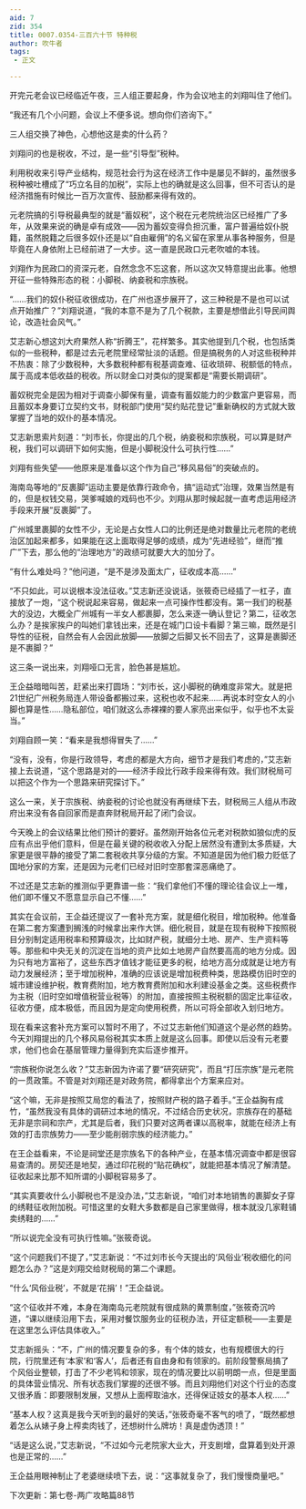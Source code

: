 ```yaml
---
aid: 7
zid: 354
title: 0007.0354-三百六十节 特种税
author: 吹牛者
tags: 
 - 正文

---
```




开完元老会议已经临近午夜，三人组正要起身，作为会议地主的刘翔叫住了他们。

“我还有几个小问题，会议上不便多说。想向你们咨询下。”

三人组交换了神色，心想他这是卖的什么药？

刘翔问的也是税收，不过，是一些“引导型”税种。

利用税收来引导产业结构，规范社会行为这在经济工作中是屡见不鲜的，虽然很多税种被吐槽成了“巧立名目的加税”，实际上也的确就是这么回事，但不可否认的是经济措施有时候比一百万次宣传、鼓励都来得有效的。

元老院搞的引导税最典型的就是“蓄奴税”，这个税在元老院统治区已经推广了多年，从效果来说的确是卓有成效――因为蓄奴变得负担沉重，富户普遍给奴仆脱籍，虽然脱籍之后很多奴仆还是以“自由雇佣”的名义留在家里从事各种服务，但是毕竟在人身依附上已经前进了一大步。这一直是民政口元老吹嘘的本钱。

刘翔作为民政口的资深元老，自然念念不忘这套，所以这次又特意提出此事。他想开征一些特殊形态的税：小脚税、纳妾税和宗族税。

“……我们的奴仆税征收很成功，在广州也逐步展开了，这三种税是不是也可以试点开始推广？”刘翔说道，“我的本意不是为了几个税款，主要是想借此引导民间舆论，改造社会风气。”

艾志新心想这刘大府果然人称“折腾王”，花样繁多。其实他提到几个税，也包括类似的一些税种，都是过去元老院里经常扯淡的话题。但是搞税务的人对这些税种并不热衷：除了少数税种，大多数税种都有税基调查难、征收琐碎、税额低的特点，属于高成本低收益的税收。所以财金口对类似的提案都是“需要长期调研”。

蓄奴税完全是因为相对于调查小脚保有量，调查有蓄奴能力的少数富户更容易，而且蓄奴本身要订立契约文书，财税部门使用“契约贴花登记”重新确权的方式就大致掌握了当地的奴仆的基本情况。

艾志新思索片刻道：“刘市长，你提出的几个税，纳妾税和宗族税，可以算是财产税，我们可以调研下如何实施，但是小脚税没什么可执行性……”

刘翔有些失望――他原来是准备以这个作为自己“移风易俗”的突破点的。

海南岛等地的“反裹脚”运动主要是依靠行政命令，搞“运动式”治理，效果当然是有的，但是权钱交易，哭爹喊娘的戏码也不少。刘翔从那时候起就一直考虑运用经济手段来开展“反裹脚”了。

广州城里裹脚的女性不少，无论是占女性人口的比例还是绝对数量比元老院的老统治区加起来都多，如果能在这上面取得足够的成绩，成为“先进经验”，继而“推广”下去，那么他的“治理地方”的政绩可就要大大的加分了。

“有什么难处吗？”他问道，“是不是涉及面太广，征收成本高……”

“不只如此，可以说根本没法征收。”艾志新还没说话，张筱奇已经插了一杠子，直接放了一炮，“这个税说起来容易，做起来一点可操作性都没有。第一我们的税基大的没边，大概全广州城有一半女人都裹脚，怎么来逐一确认登记？第二，征收怎么办？是挨家挨户的叫她们拿钱出来，还是在城门口设卡看脚？第三嘛，既然是引导性的征税，自然会有人会因此放脚――放脚之后脚又长不回去了，这算是裹脚还是不裹脚？”

这三条一说出来，刘翔哑口无言，脸色甚是尴尬。

王企益暗暗叫苦，赶紧出来打圆场：“刘市长，这小脚税的确难度非常大。就是把21世纪广州税务局连人带设备都搬过来，这税也收不起来……再说本时空女人的小脚也算是性……隐私部位，咱们就这么赤裸裸的要人家亮出来似乎，似乎也不太妥当。”

刘翔自顾一笑：“看来是我想得冒失了……”

“没有，没有，你是行政领导，考虑的都是大方向，细节才是我们考虑的，”艾志新接上去说道，“这个思路是对的――经济手段比行政手段来得有效。我们财税局可以把这个作为一个思路来研究探讨下。”

这么一来，关于宗族税、纳妾税的讨论也就没有再继续下去，财税局三人组从市政府出来没有各自回家而是直奔财税局开起了闭门会议。

今天晚上的会议结果比他们预计的要好。虽然刚开始各位元老对税款如狼似虎的反应有点出乎他们意料，但是在最关键的税收收入分配上居然没有遭到太多质疑，大家更是很平静的接受了第二套税收共享分级的方案。不知道是因为他们极力贬低了国地分家的方案，还是因为元老们已经对旧时空那套深恶痛绝了。

不过还是艾志新的推测似乎更靠谱一些：“我们拿他们不懂的理论往会议上一堆，他们即不懂又不愿意显示自己不懂……”

其实在会议前，王企益还提议了一套补充方案，就是细化税目，增加税种。他准备在第二套方案遭到搁浅的时候拿出来作大饼。细化税目，就是在现有税种下按照税目分别制定适用税率和预算级次，比如财产税，就细分土地、房产、生产资料等等。那些和中央无关的沉淀在当地的资产比如土地房产自然要高高的地方分成。因为只有地方富裕了，这些东西才值钱才能征更多的税，给地方高分成就是让地方有动力发展经济；至于增加税种，准确的应该说是增加税费种类，思路模仿旧时空的城市建设维护税，教育费附加，地方教育费附加和水利建设基金之类。这些税费作为主税（旧时空如增值税营业税等）的附加，直接按照主税税额的固定比率征收，征收方便，成本极低，而且因为是定向使用税费，所以可将全部收入划归地方。

现在看来这套补充方案可以暂时不用了，不过艾志新他们知道这个是必然的趋势。今天刘翔提出的几个移风易俗税其实本质上就是这么回事。即使以后没有元老要求，他们也会在基层管理力量得到充实后逐步推开。

“宗族税你说怎么收？”艾志新因为许诺了要“研究研究”，而且“打压宗族”是元老院的一贯政策。不管是对刘翔还是对政务院，都得拿出个方案来应对。

“这个嘛，无非是按照艾局您的看法了，按照财产税的路子着手。”王企益胸有成竹，“虽然我没有具体的调研过本地的情况，不过结合历史状况，宗族存在的基础无非是宗祠和宗产，尤其是后者，我们只要对这两者课以高税率，就能在经济上有效的打击宗族势力――至少能削弱宗族的经济能力。”

在王企益看来，不论是祠堂还是宗族名下的各种产业，在基本情况调查中都是很容易查清的。房契还是地契，通过印花税的“贴花确权”，就能把基本情况了解清楚。征收起来比那不知所谓的小脚税容易多了。

“其实真要收什么小脚税也不是没办法，”艾志新说，“咱们对本地销售的裹脚女子穿的绣鞋征收附加税。可惜这里的女鞋大多数都是自己家里做得，根本就没几家鞋铺卖绣鞋的……”

“所以说完全没有可执行性嘛。”张筱奇说。

“这个问题我们不提了，”艾志新说：“不过刘市长今天提出的‘风俗业’税收细化的问题怎么办？”这是刘翔交给财税局的第二个课题。

“什么‘风俗业税’，不就是‘花捐’！”王企益说。

“这个征收并不难，本身在海南岛元老院就有很成熟的黄票制度，”张筱奇沉吟道，“课以继续沿用下去，采用对餐饮服务业的征税办法，开征定额税――主要是在这里怎么评估具体收入。”

艾志新摇头：“不，广州的情况要复杂的多，有个体的妓女，也有规模很大的行院，行院里还有‘本家’和‘客人’，后者还有自由身和有领家的。前阶段警察局搞了个风俗业整顿，打击了不少老鸨和领家，现在的情况要比以前明朗一点，但是里面的具体营业情况、所有状态我们掌握的还很不够。而且刘翔他们对这个行业的态度又很矛盾：即要限制发展，又想从上面榨取油水，还得保证妓女的基本人权……”

“基本人权？这真是我今天听到的最好的笑话，”张筱奇毫不客气的喷了，“既然都想着怎么从婊子身上榨卖肉钱了，还想树什么牌坊！真是虚伪透顶！”

“话是这么说，”艾志新说，“不过如今元老院家大业大，开支剧增，盘算着到处开源也是正常的……”

王企益用眼神制止了老婆继续喷下去，说：“这事就复杂了，我们慢慢商量吧。”

下次更新：第七卷-两广攻略篇88节




